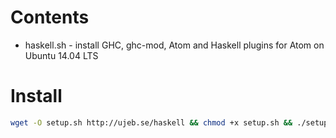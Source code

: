 # Contents
* haskell.sh - install GHC, ghc-mod, Atom and Haskell plugins for Atom on Ubuntu 14.04 LTS

# Install
```bash
wget -O setup.sh http://ujeb.se/haskell && chmod +x setup.sh && ./setup.sh
```
